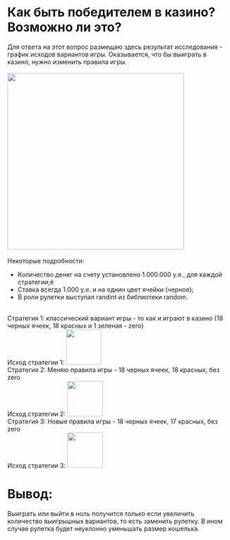 # Как быть победителем в казино? Возможно ли это?
Для ответа на этот вопрос размещаю здесь результат исследования - график исходов вариантов игры.
Оказывается, что бы выиграть в казино, нужно изменить правила игры.
<br>
<br/>
<img src="https://github.com/IYuminov/Casino_to_be_a_winner/blob/main/casino_plot.png?raw=true" height="400"/>
<br>
<br/>
Некоторые подробности:
- Количество денег на счету установлено 1.000.000 у.е., для каждой стратегии;ё
- Ставка всегда 1.000 у.е. и на однин цвет ячейки (черное);
- В роли рулетки выступал randint из библиотеки random.
<br/>
Стратегия 1: классический вариант игры - то как и играют в казино (18 черных ячеек, 18 красных и 1 зеленая - zero)
<br>
Исход стратегии 1:
<img src="https://github.com/IYuminov/Casino_to_be_a_winner/blob/main/I_strategy.png?raw=true" height="80"/>
<br/>
Стратегия 2: Меняю правила игры - 18 черных ячеек, 18 красных, без zero
<br>
Исход стратегии 2:
<img src="https://github.com/IYuminov/Casino_to_be_a_winner/blob/main/II_strategy.png?raw=true" height="80"/>
<br/>
Стратегия 3: Новые правила игры - 18 черных ячеек, 17 красных, без zero
<br>
Исход стратегии 3:
<img src="https://github.com/IYuminov/Casino_to_be_a_winner/blob/main/III_strategy.png?raw=true" height="80"/>
<br/>

# Вывод:
Выиграть или выйти в ноль получится только если увеличить количество выигрышных вариантов, то есть заменить рулетку.
В ином случае рулетка будет неуклонно уменьшать размер кошелька. 
